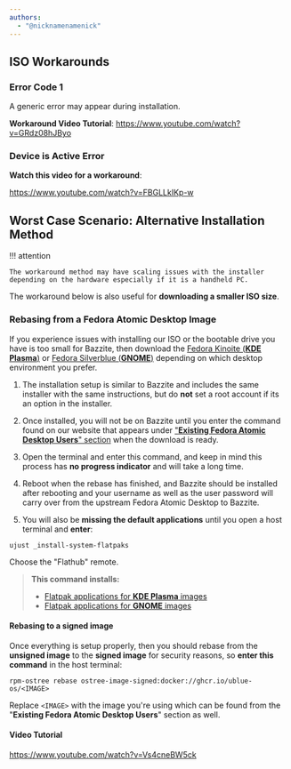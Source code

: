 ```yaml
---
authors:
  - "@nicknamenamenick"
---
```


<!-- ANCHOR: METADATA -->
<!--{"url_discourse": "https://universal-blue.discourse.group/docs?topic=2495", "fetched_at": "2024-09-03 16:43:22.238775+00:00"}-->
<!-- ANCHOR_END: METADATA -->

## ISO Workarounds

### Error Code 1

A generic error may appear during installation.

**Workaround Video Tutorial**:
https://www.youtube.com/watch?v=GRdz08hJByo

### Device is Active Error

**Watch this video for a workaround**:

https://www.youtube.com/watch?v=FBGLLkIKp-w

## Worst Case Scenario: Alternative Installation Method

!!! attention 

    The workaround method may have scaling issues with the installer depending on the hardware especially if it is a handheld PC.

The workaround below is also useful for **downloading a smaller ISO size**.

### Rebasing from a Fedora Atomic Desktop Image

If you experience issues with installing our ISO or the bootable drive you have is too small for Bazzite, then download the [Fedora Kinoite (**KDE Plasma**)](https://fedoraproject.org/atomic-desktops/kinoite/) or [Fedora Silverblue (**GNOME**)](https://fedoraproject.org/atomic-desktops/silverblue/) depending on which desktop environment you prefer.

1. The installation setup is similar to Bazzite and includes the same installer with the same instructions, but do **not** set a root account if its an option in the installer.

2. Once installed, you will not be on Bazzite until you enter the command found on our website that appears under ["**Existing Fedora Atomic Desktop Users**" section](https://download.bazzite.gg) when the download is ready.

3. Open the terminal and enter this command, and keep in mind this process has **no progress indicator** and will take a long time.

4. Reboot when the rebase has finished, and Bazzite should be installed after rebooting and your username as well as the user password will carry over from the upstream Fedora Atomic Desktop to Bazzite.

5. You will also be **missing the default applications** until you open a host terminal and **enter**:

```command
ujust _install-system-flatpaks
```

Choose the "Flathub" remote.

> **This command installs:**
>
> - [Flatpak applications for **KDE Plasma** images](https://github.com/ublue-os/bazzite/blob/9f6f5e143b7545d06803e70e7723997400bd8b88/system_files/desktop/kinoite/usr/share/ublue-os/bazzite/flatpak/install)
> - [Flatpak applications for **GNOME** images](https://github.com/ublue-os/bazzite/blob/9f6f5e143b7545d06803e70e7723997400bd8b88/system_files/desktop/silverblue/usr/share/ublue-os/bazzite/flatpak/install)

#### Rebasing to a signed image

Once everything is setup properly, then you should rebase from the **unsigned image** to the **signed image** for security reasons, so **enter this command** in the host terminal:

```command
rpm-ostree rebase ostree-image-signed:docker://ghcr.io/ublue-os/<IMAGE>
```

Replace `<IMAGE>` with the image you're using which can be found from the "**Existing Fedora Atomic Desktop Users**" section as well.

#### Video Tutorial

https://www.youtube.com/watch?v=Vs4cneBW5ck
